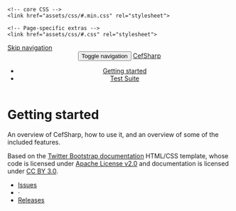 <!DOCTYPE html>
<html lang="en">
<head>
    <!-- Meta, title, CSS, favicons, etc. -->
    <meta charset="utf-8">
    <meta name="viewport" content="width=device-width, initial-scale=1.0">
    <meta name="description" content="">
    <meta name="author" content="">  
    <title> CefSharp </title>
   
    <!-- core CSS -->
    <link href="assets/css/#.min.css" rel="stylesheet">

    <!-- Page-specific extras -->
    <link href="assets/css/#.css" rel="stylesheet">

</head>
<body>
<a class="sr-only" href="#content">Skip navigation</a>
<header class="navbar navbar-inverse navbar-fixed-top bs-docs-nav" role="banner">
<div class="container">
<div class="navbar-header">
<button class="navbar-toggle" type="button" data-toggle="collapse" data-target=".bs-navbar-collapse">
                    <span class="sr-only">Toggle navigation</span>
                    <span class="icon-bar"></span>
                    <span class="icon-bar"></span>
                    <span class="icon-bar"></span>
                </button>
<a href="#" class="navbar-brand">CefSharp</a>
</div>
<nav class="collapse navbar-collapse bs-navbar-collapse" role="navigation">
<ul class="nav navbar-nav">
<li class="active">
<a href="#/getting-started">Getting started</a>
</li>
<li>
<a href="test-suite">Test Suite</a>
</li>
</ul>
</nav>
</div>
</header>
 <!-- Docs page layout -->
<div class="bs-header" id="content">
<div class="container">
            <h1>
                Getting started
            </h1>
            <p>
                An overview of CefSharp, how to use it, and an overview of some of the included features.
            </p>
        </div>
    </div>
    <div class="container bs-docs-container">        
        
        
<!--   <div active_class="md-fenced-code-tabs">	-->

<script type="text/javascript">
 window.$docsify = {
  // ...
  tabs: {
    persist    : true,      // default
    sync       : true,      // default
    theme      : 'classic', // default
    tabComments: true,      // default
    tabHeadings: true       // default
  }
 };
</script>


 <!-- Footer
    ================================================== -->
 <footer class="bs-footer" role="contentinfo">
<div class="container">
<p>
Based on the <a href="http://getbootstrap.com/getting-started/">Twitter Bootstrap documentation</a> HTML/CSS template,
 whose code is licensed under <a href="http://www.apache.org/licenses/LICENSE-2.0" target="_blank">Apache License v2.0</a>
 and documentation is licensed under <a href="http://creativecommons.org/licenses/by/3.0/">CC BY 3.0</a>.
</p>
<ul class="footer-links">
                <li><a href="https://github.com/cefsharp/CefSharp/issues?state=open">Issues</a></li>
                <li class="muted">&middot;</li>
                <li><a href="https://github.com/cefsharp/CefSharp/releases">Releases</a></li>
</ul>
</div>
</footer>

<!-- Bootstrap core JavaScript
 ================================================== -->
<!-- Placed at the end of the document so the pages load faster -->

<script src="assets/js/jquery.js"></script>
<script src="assets/js/#.js"></script>
<script src="#/#.min.js"></script>
</body>
